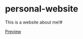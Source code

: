 # personal-website

This is a website about me!# 


[Preview](https://carolinwagner.github.io/personal-website) 
